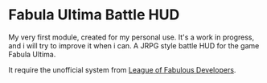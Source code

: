 # Fabula Ultima Battle HUD
My very first module, created for my personal use. It's a work in progress, and i will try to improve it when i can.
A JRPG style battle HUD for the game Fabula Ultima.

It require the unofficial system from [League of Fabulous Developers](https://github.com/League-of-Fabulous-Developers/FoundryVTT-Fabula-Ultima).